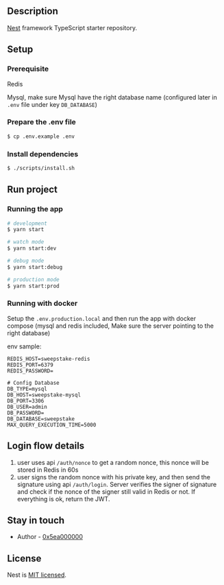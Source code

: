 ## Description

[Nest](https://github.com/nestjs/nest) framework TypeScript starter repository.

## Setup

### Prerequisite

Redis

Mysql, make sure Mysql have the right database name (configured later in `.env` file under key `DB_DATABASE`)

### Prepare the .env file

```bash
$ cp .env.example .env
```

### Install dependencies

```bash
$ ./scripts/install.sh
```

## Run project

### Running the app

```bash
# development
$ yarn start

# watch mode
$ yarn start:dev

# debug mode
$ yarn start:debug

# production mode
$ yarn start:prod
```

### Running with docker

Setup the `.env.production.local` and then run the app with docker compose (mysql and redis included, Make sure the server pointing to the right database)

env sample:

```
REDIS_HOST=sweepstake-redis
REDIS_PORT=6379
REDIS_PASSWORD=

# Config Database
DB_TYPE=mysql
DB_HOST=sweepstake-mysql
DB_PORT=3306
DB_USER=admin
DB_PASSWORD=
DB_DATABASE=sweepstake
MAX_QUERY_EXECUTION_TIME=5000

```

## Login flow details

1. user uses api `/auth/nonce` to get a random nonce, this nonce will be stored in Redis in 60s
2. user signs the random nonce with his private key, and then send the signature using api `/auth/login`. Server verifies the signer of signature and check if the nonce of the signer still valid in Redis or not. If everything is ok, return the JWT.

## Stay in touch

-   Author - [0x5ea000000](https://0x5ea000000.xyz)

## License

Nest is [MIT licensed](LICENSE).
